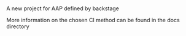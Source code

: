 # 

A new project for AAP defined by backstage

More information on the chosen CI method can be found in the docs directory
